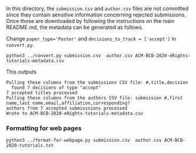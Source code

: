 In this directory, the `submission.csv` and `author.csv` files are not committed since they contain sensitive information concerning rejected submissions. Once those are downloaded by following the instructions on the main README.md, the metadata can be generated as follows.

Change `paper_type='Poster'` and `decisions_to_track = ['accept']` in `convert.py`.

```
python3 ../convert.py submission.csv  author.csv ACM-BCB-2020-eRights-tutorials-metadata.csv
```

This outputs

```
Pulling these columns from the submissions CSV file: #,title,decision
  found 7 decisions of type "accept"
7 accepted titles processed
Pulling these columns from the authors CSV file: submission #,first name,last name,email,affiliation,corresponding?
authors from 7 accepted submisssions processed
Wrote to ACM-BCB-2020-eRights-tutorials-metadata.csv
```

### Formatting for web pages

```
python3 ../format-for-webpage.py submission.csv  author.csv ACM-BCB-2020-tutorials.txt
```
